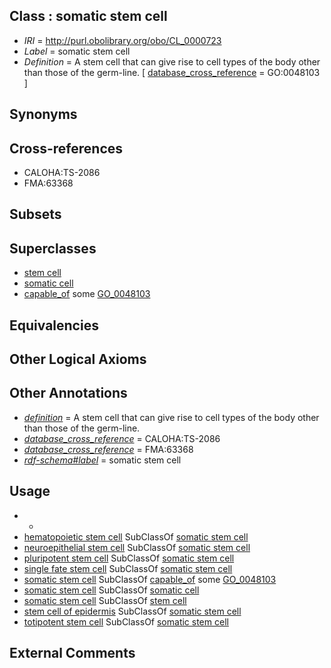 
## Class : somatic stem cell

 * *IRI* = http://purl.obolibrary.org/obo/CL_0000723
 * *Label* = somatic stem cell
 * *Definition* = A stem cell that can give rise to cell types of the body other than those of the germ-line. [ [database_cross_reference](../../ef/oboInOwl#hasDbXref.md) = GO:0048103 ]

## Synonyms


## Cross-references

 * CALOHA:TS-2086
 * FMA:63368

## Subsets


## Superclasses

 * [stem cell](../../CL/34/CL_0000034.md)
 * [somatic cell](../../CL/71/CL_0002371.md)
 * [capable_of](../../RO/15/RO_0002215.md) some [GO_0048103](../../GO/03/GO_0048103.md)

## Equivalencies


## Other Logical Axioms


## Other Annotations

 * *[definition](../../IAO/15/IAO_0000115.md)* = A stem cell that can give rise to cell types of the body other than those of the germ-line.
 * *[database_cross_reference](../../ef/oboInOwl#hasDbXref.md)* = CALOHA:TS-2086
 * *[database_cross_reference](../../ef/oboInOwl#hasDbXref.md)* = FMA:63368
 * *[rdf-schema#label](../../el/rdf-schema#label.md)* = somatic stem cell

## Usage

 * -
 * [hematopoietic stem cell](../../CL/37/CL_0000037.md) SubClassOf [somatic stem cell](../../CL/23/CL_0000723.md)
 * [neuroepithelial stem cell](../../CL/59/CL_0002259.md) SubClassOf [somatic stem cell](../../CL/23/CL_0000723.md)
 * [pluripotent stem cell](../../CL/48/CL_0002248.md) SubClassOf [somatic stem cell](../../CL/23/CL_0000723.md)
 * [single fate stem cell](../../CL/35/CL_0000035.md) SubClassOf [somatic stem cell](../../CL/23/CL_0000723.md)
 * [somatic stem cell](../../CL/23/CL_0000723.md) SubClassOf [capable_of](../../RO/15/RO_0002215.md) some [GO_0048103](../../GO/03/GO_0048103.md)
 * [somatic stem cell](../../CL/23/CL_0000723.md) SubClassOf [somatic cell](../../CL/71/CL_0002371.md)
 * [somatic stem cell](../../CL/23/CL_0000723.md) SubClassOf [stem cell](../../CL/34/CL_0000034.md)
 * [stem cell of epidermis](../../CL/28/CL_1000428.md) SubClassOf [somatic stem cell](../../CL/23/CL_0000723.md)
 * [totipotent stem cell](../../CL/52/CL_0000052.md) SubClassOf [somatic stem cell](../../CL/23/CL_0000723.md)

## External Comments

